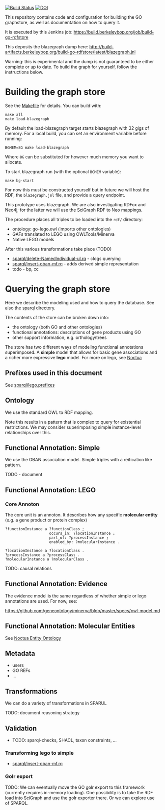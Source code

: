 [![Build Status](https://travis-ci.org/cmungall/go-graphstore.svg?branch=master)](https://travis-ci.org/cmungall/go-graphstore)
[![DOI](https://zenodo.org/badge/13996/cmungall/go-graphstore.svg)](https://zenodo.org/badge/latestdoi/13996/cmungall/go-graphstore)

This repository contains code and configuration for building the GO
graphstore, as well as documentation on how to query it.

It is executed by this Jenkins job: https://build.berkeleybop.org/job/build-go-rdfstore

This deposits the blazegraph dump here: http://build-artifacts.berkeleybop.org/build-go-rdfstore/latest/blazegraph.jnl

Warning: this is experimental and the dump is not guaranteed to be
either complete or up to date. To build the graph for yourself, follow
the instructions below.

# Building the graph store

See the [Makefile](Makefile) for details. You can build with:

    make all
    make load-blazegraph

By default the load-blazegraph target starts blazegraph with 32 gigs of memory.
For a local build, you can set an environment variable before running:

    BGMEM=8G make load-blazegraph

Where `8G` can be substituted for however much memory you want to allocate.

To start blazegraph run (with the optional `BGMEM` variable):

    make bg-start

For now this must be constructed yourself but in future we will host
the RDF, the `blazegraph.jnl` file, and provide a query endpoint.

This prototype uses blazegraph. We are also investigating RDFox and
Neo4j; for the latter we will use the SciGraph RDF to Neo mappings.

The procedure places all triples to be loaded into the `rdf/` directory:

 * ontology: go-lego.owl (imports other ontologies)
 * GAFs translated to LEGO using OWLTools/Minerva
 * Native LEGO models

After this various transformations take place (TODO)

 * [sparql/delete-NamedIndividual-ul.rq](sparql/delete-NamedIndividual-ul.rq) - clogs querying
 * [sparql/insert-oban-mf.rq](sparql/insert-oban-mf.rq) - adds derived simple representation
 * todo - bp, cc

# Querying the graph store

Here we describe the modeling used and how to query the database. See also the [sparql](sparql) directory.

The contents of the store can be broken down into:

 * the ontology (both GO and other ontologies)
 * functional annotations: descriptions of gene products using GO
 * other support information, e.g. orthology/trees

The store has two different ways of modeling functional annotations
superimposed. A __simple__ model that allows for basic gene
associations and a richer more expressive __lego__ model. For more on
lego, see [Noctua](http://noctua.berkeleybop.org/)

## Prefixes used in this document

See [sparql/lego.prefixes](sparql/lego.prefixes)

## Ontology

We use the standard OWL to RDF mapping.

Note this results in a pattern that is complex to query for
existential restrictions. We may consider superimposing simple
instance-level relationships over this.

## Functional Annotation: Simple

We use the OBAN association model. Simple triples with a reification like pattern.

TODO - document

## Functional Annotation: LEGO

### Core Annoton

The core unit is an annoton. It describes how any specific __molecular entity__ (e.g. a gene product or protein complex)

    ?functionInstance a ?functionClass ;
                        occurs_in: ?locationInstance ;
                        part_of: ?processInstance ;
                        enabled_by: ?molecularInstance .

    ?locationInstance a ?locationClass .
    ?processInstance a ?processClass .
    ?molecularInstance a ?molecularClass .

TODO: causal relations

## Functional Annotation: Evidence

The evidence model is the same regardless of whether simple or lego annotations are used. For now, see:

https://github.com/geneontology/minerva/blob/master/specs/owl-model.md

## Functional Annotation: Molecular Entities

See [Noctua Entity Ontology](https://github.com/geneontology/neo)

## Metadata

 * users
 * GO REFs
 * ...

## Transformations

We can do a variety of transformations in SPARUL

TODO: document reasoning strategy

## Validation

 * TODO: sparql-checks, SHACL, taxon constraints, ...

### Transforming lego to simple

 * [sparql/insert-oban-mf.rq](sparql/insert-oban-mf.rq)

### Golr export

TODO: We can eventually move the GO golr export to this framework
(currently requires in-memory loading). One possibility is to take the
RDF load into SciGraph and use the golr exporter there. Or we can
explore use of SPARQL.
